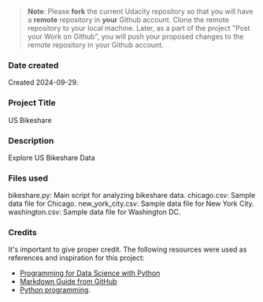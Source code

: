 >**Note**: Please **fork** the current Udacity repository so that you will have a **remote** repository in **your** Github account. Clone the remote repository to your local machine. Later, as a part of the project "Post your Work on Github", you will push your proposed changes to the remote repository in your Github account.

### Date created
Created 2024-09-29.

### Project Title
US Bikeshare

### Description
Explore US Bikeshare Data

### Files used
bikeshare.py: Main script for analyzing bikeshare data.
chicago.csv: Sample data file for Chicago.
new_york_city.csv: Sample data file for New York City.
washington.csv: Sample data file for Washington DC.

### Credits
It's important to give proper credit. The following resources were used as references and inspiration for this project:
- [Programming for Data Science with Python](
https://www.udacity.com/enrollment/nd104)
- [Markdown Guide from GitHub](
https://docs.github.com/en/get-started/writing-on-github/getting-started-with-writing-and-formatting-on-github/basic-writing-and-formatting-syntax)
- [Python programming](
https://docs.python.org/zh-cn/3/tutorial/index.html).

